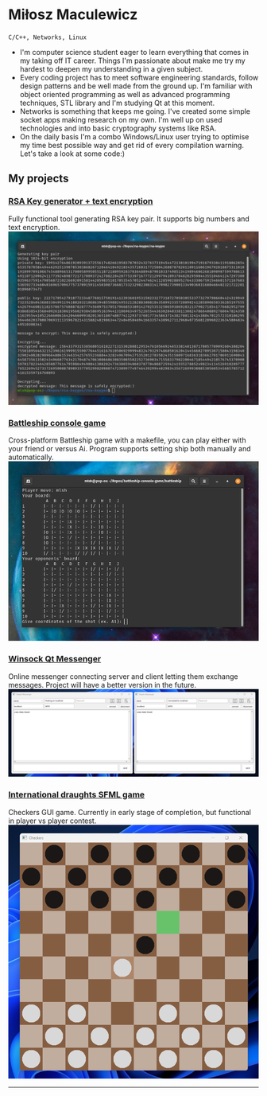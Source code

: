 # Miłosz Maculewicz

` C/C++, Networks, Linux `

- I'm computer science student eager to learn everything that comes in my taking off IT career. Things I'm passionate about make me try my hardest to deepen my understanding in a given subject.
- Every coding project has to meet software engineering standards, follow design patterns and be well made from the ground up. I'm familiar with object oriented programming as well as advanced programming techniques, STL library and I'm studying Qt at this moment.
- Networks is something that keeps me going. I've created some simple socket apps making research on my own. I'm well up on used technologies and into basic cryptography systems like RSA.
- On the daily basis I'm a combo Windows/Linux user trying to optimise my time best possible way and get rid of every compilation warning. Let's take a look at some code:)

## My projects

### [RSA Key generator + text encryption](https://github.com/mldxo/rsa-keygen#readme)
Fully functional tool generating RSA key pair. It supports big numbers and text encryption.
![:)](src/rsa.png)

### [Battleship console game](https://github.com/mldxo/Battleship-console-game#readme)
Cross-platform Battleship game with a makefile, you can play either with your friend or versus Ai. Program supports setting ship both manually and automatically.
![:)](src/battleship.png)

### [Winsock Qt Messenger](https://github.com/mldxo/qt-messenger#readme)
Online messenger connecting server and client letting them exchange messages. Project will have a better version in the future.
![:)](src/messenger.png)

### [International draughts SFML game](https://github.com/mldxo/checkers-gui#readme)
Checkers GUI game. Currently in early stage of completion, but functional in player vs player contest.
![:)](src/checkers.png)

---
